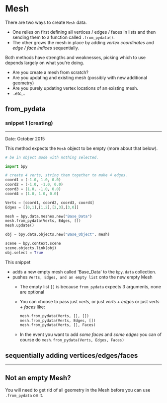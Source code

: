 # Mesh

There are two ways to create `Mesh` data.  

- One relies on first defining all vertices / edges / faces in lists and then sending them to a function called `.from_pydata()`.
- The other grows the mesh in place by adding _vertex coordinates_ and _edge / face indices_ sequentially.

Both methods have strengths and weaknesses, picking which to use depends largely on what you're doing. 
- Are you create a mesh from scratch?
- Are you updating and existing mesh (possibly with new additional geometry)
- Are you purely updating vertex locations of an existing mesh.
- ..etc,..

## from_pydata

### snippet 1 (creating)
______

Date: October 2015

This method expects the `Mesh` object to be empty (more about that below). 

```python
# be in object mode with nothing selected.

import bpy

# create 4 verts, string them together to make 4 edges.
coord1 = (-1.0, 1.0, 0.0)
coord2 = (-1.0, -1.0, 0.0)
coord3 = (1.0, -1.0, 0.0)
coord4 = (1.0, 1.0, 0.0)

Verts = [coord1, coord2, coord3, coord4]
Edges = [[0,1],[1,2],[2,3],[3,0]]

mesh = bpy.data.meshes.new("Base_Data")
mesh.from_pydata(Verts, Edges, [])
mesh.update()

obj = bpy.data.objects.new("Base_Object", mesh)

scene = bpy.context.scene
scene.objects.link(obj)
obj.select = True
```

This snippet   
- adds a new empty mesh called 'Base_Data' to the `bpy.data` collection.
- pushes `Verts, Edges, and an empty list` onto the new empty Mesh
    - The empty list `[]` is because `from_pydata` expects 3 arguments, none are optional
    - You can choose to pass just _verts_, or just _verts + edges_ or just _verts + faces_ like:  

        ```python
        mesh.from_pydata(Verts, [], [])
        mesh.from_pydata(Verts, Edges, [])
        mesh.from_pydata(Verts, [], Faces)
        ```
    
    - In the event you want to add _some faces_ and _some edges_ you can of course do
          `mesh.from_pydata(Verts, Edges, Faces)`
        



## sequentially adding vertices/edges/faces
______



## Not an empty Mesh?

You will need to get rid of all geometry in the Mesh before you can use `.from_pydata` on it.